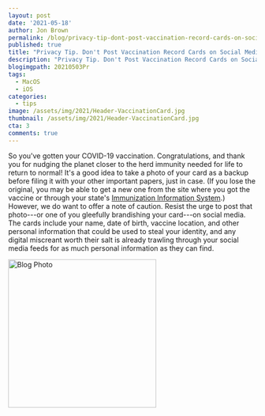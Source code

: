 ```yaml
---
layout: post
date: '2021-05-18'
author: Jon Brown
permalink: /blog/privacy-tip-dont-post-vaccination-record-cards-on-social-media/
published: true
title: "Privacy Tip. Don't Post Vaccination Record Cards on Social Media"
description: "Privacy Tip. Don't Post Vaccination Record Cards on Social Media"
blogimgpath: 20210503Pr
tags:
  - MacOS
  - iOS
categories:
  - tips
image: /assets/img/2021/Header-VaccinationCard.jpg
thumbnail: /assets/img/2021/Header-VaccinationCard.jpg
cta: 3
comments: true
---
```

So you've gotten your COVID-19 vaccination. Congratulations, and thank
you for nudging the planet closer to the herd immunity needed for life
to return to normal! It's a good idea to take a photo of your card as a
backup before filing it with your other important papers, just in case.
(If you lose the original, you may be able to get a new one from the
site where you got the vaccine or through your state's [Immunization
Information
System](https://www.cdc.gov/vaccines/programs/iis/contacts-locate-records.html#state).)
However, we do want to offer a note of caution. Resist the urge to post
that photo---or one of you gleefully brandishing your card---on social
media. The cards include your name, date of birth, vaccine location, and
other personal information that could be used to steal your identity,
and any digital miscreant worth their salt is already trawling through
your social media feeds for as much personal information as they can
find.

<img alt="Blog Photo" src="{{ site.site_cdn }}/assets/img/blog/2021/20210503Pr/image2.png" class="img-fluid rounded m-2" width="300" />
